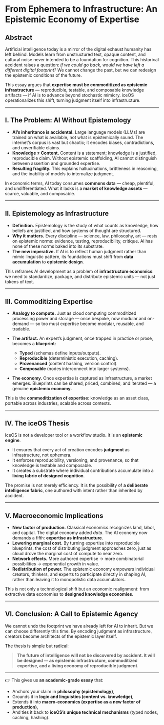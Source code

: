 
# **From Ephemera to Infrastructure: An Epistemic Economy of Expertise**

## **Abstract**

Artificial intelligence today is a mirror of the digital exhaust humanity has left behind. Models learn from unstructured text, opaque content, and cultural noise never intended to be a foundation for cognition. This historical accident raises a question: *if we could go back, would we have left a different digital footprint?* We cannot change the past, but we can redesign the epistemic conditions of the future.

This essay argues that **expertise must be commoditized as epistemic infrastructure** — reproducible, testable, and composable knowledge artifacts — if AI is to advance beyond stochastic mimicry. iceOS operationalizes this shift, turning judgment itself into infrastructure.

---

## **I. The Problem: AI Without Epistemology**

* **AI’s inheritance is accidental.** Large language models (LLMs) are trained on what is available, not what is epistemically sound. The internet’s corpus is vast but chaotic; it encodes biases, contradictions, and unverifiable claims.
* **Knowledge ≠ Content.** Content is a statement; knowledge is a justified, reproducible claim. Without epistemic scaffolding, AI cannot distinguish between assertion and grounded expertise.
* **Resulting fragility.** This explains hallucinations, brittleness in reasoning, and the inability of models to internalize judgment.

In economic terms, AI today consumes **commons data** — cheap, plentiful, and undifferentiated. What it lacks is a **market of knowledge assets** — scarce, valuable, and composable.

---

## **II. Epistemology as Infrastructure**

* **Definition.** Epistemology is the study of what counts as knowledge, how beliefs are justified, and how systems of thought are structured.
* **Why it matters.** Every discipline — science, law, philosophy, art — rests on epistemic norms: evidence, testing, reproducibility, critique. AI has none of these norms baked into its substrate.
* **The new imperative.** If AI is to reflect human judgment rather than mimic linguistic pattern, its foundations must shift from **data accumulation** to **epistemic design**.

This reframes AI development as a problem of **infrastructure economics**: we need to standardize, package, and distribute epistemic units — not just tokens of text.

---

## **III. Commoditizing Expertise**

* **Analogy to compute.** Just as cloud computing commoditized processing power and storage — once bespoke, now modular and on-demand — so too must expertise become modular, reusable, and tradable.
* **The artifact.** An expert’s judgment, once trapped in practice or prose, becomes a **blueprint**:

  * **Typed** (schemas define inputs/outputs).
  * **Reproducible** (deterministic execution, caching).
  * **Provenanced** (content hashing, version control).
  * **Composable** (nodes interconnect into larger systems).
* **The economy.** Once expertise is captured as infrastructure, a market emerges. Blueprints can be shared, priced, combined, and iterated — a genuine **epistemic economy.**

This is the **commoditization of expertise**: knowledge as an asset class, portable across industries, scalable across contexts.

---

## **IV. The iceOS Thesis**

iceOS is not a developer tool or a workflow studio. It is an **epistemic engine**.

* It ensures that every act of creation encodes **judgment** as infrastructure, not ephemera.
* It enforces reproducibility, versioning, and provenance, so that knowledge is testable and composable.
* It creates a substrate where individual contributions accumulate into a **living fabric of designed cognition**.

The promise is not merely efficiency. It is the possibility of **a deliberate intelligence fabric**, one authored with intent rather than inherited by accident.

---

## **V. Macroeconomic Implications**

* **New factor of production.** Classical economics recognizes land, labor, and capital. The digital economy added *data*. The AI economy now demands a fifth: **expertise as infrastructure**.
* **Lowering marginal cost.** By turning expertise into reproducible blueprints, the cost of distributing judgment approaches zero, just as cloud drove the marginal cost of compute to near zero.
* **Network effects.** More authored expertise → more combinatorial possibilities → exponential growth in value.
* **Redistribution of power.** The epistemic economy empowers individual creators, thinkers, and experts to participate directly in shaping AI, rather than leaving it to monopolistic data accumulators.

This is not only a technological shift but an economic realignment: from extractive data economies to **designed knowledge economies**.

---

## **VI. Conclusion: A Call to Epistemic Agency**

We cannot undo the footprint we have already left for AI to inherit. But we can choose differently this time. By encoding judgment as infrastructure, creators become architects of the epistemic layer itself.

The thesis is simple but radical:

> **The future of intelligence will not be discovered by accident. It will be designed — as epistemic infrastructure, commoditized expertise, and a living economy of reproducible judgment.**

---

👉 This gives us **an academic-grade essay** that:

* Anchors your claim in **philosophy (epistemology)**,
* Grounds it in **logic and linguistics (content vs. knowledge)**,
* Extends it into **macro-economics (expertise as a new factor of production)**,
* And ties it back to **iceOS’s unique technical mechanisms** (typed nodes, caching, hashing).

